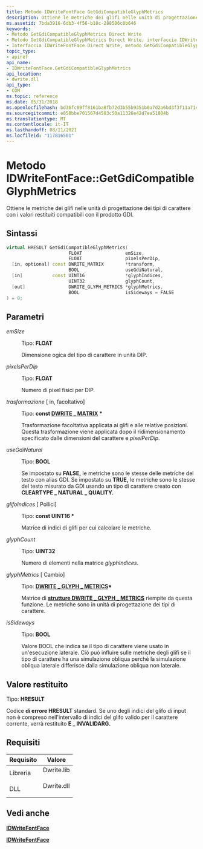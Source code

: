 ```yaml
---
title: Metodo IDWriteFontFace GetGdiCompatibleGlyphMetrics
description: Ottiene le metriche dei glifi nelle unità di progettazione dei tipi di carattere con i valori restituiti compatibili con il prodotto GDI.
ms.assetid: 7bda3916-6db3-4f56-b18c-288506c0b646
keywords:
- Metodo GetGdiCompatibleGlyphMetrics Direct Write
- Metodo GetGdiCompatibleGlyphMetrics Direct Write, interfaccia IDWriteFontFace
- Interfaccia IDWriteFontFace Direct Write, metodo GetGdiCompatibleGlyphMetrics
topic_type:
- apiref
api_name:
- IDWriteFontFace.GetGdiCompatibleGlyphMetrics
api_location:
- dwrite.dll
api_type:
- COM
ms.topic: reference
ms.date: 05/31/2018
ms.openlocfilehash: bd36fc09ff8161ba8fb72d3b55b9351b0a7d2a6bd3f3f11a71c15a8d9422f6c4
ms.sourcegitcommit: e858bbe701567d4583c50a11326e42d7ea51804b
ms.translationtype: MT
ms.contentlocale: it-IT
ms.lasthandoff: 08/11/2021
ms.locfileid: "117816501"
---
```

# <a name="idwritefontfacegetgdicompatibleglyphmetrics-method"></a>Metodo IDWriteFontFace::GetGdiCompatibleGlyphMetrics

Ottiene le metriche dei glifi nelle unità di progettazione dei tipi di carattere con i valori restituiti compatibili con il prodotto GDI.

## <a name="syntax"></a>Sintassi


```C++
virtual HRESULT GetGdiCompatibleGlyphMetrics(
                       FLOAT                emSize,
                       FLOAT                pixelsPerDip,
  [in, optional] const DWRITE_MATRIX        *transform,
                       BOOL                 useGdiNatural,
  [in]           const UINT16               *glyphIndices,
                       UINT32               glyphCount,
  [out]                DWRITE_GLYPH_METRICS *glyphMetrics,
                       BOOL                 isSideways = FALSE
) = 0;
```



## <a name="parameters"></a>Parametri

<dl> <dt>

*emSize* 
</dt> <dd>

Tipo: **FLOAT**

Dimensione ogica del tipo di carattere in unità DIP.

</dd> <dt>

*pixelsPerDip* 
</dt> <dd>

Tipo: **FLOAT**

Numero di pixel fisici per DIP.

</dd> <dt>

*trasformazione* \[ in, facoltativo\]
</dt> <dd>

Tipo: **const [**DWRITE \_ MATRIX**](/windows/win32/api/dwrite/ns-dwrite-dwrite_matrix) \***

Trasformazione facoltativa applicata ai glifi e alle relative posizioni. Questa trasformazione viene applicata dopo il ridimensionamento specificato dalle dimensioni del carattere e *pixelPerDip*.

</dd> <dt>

*useGdiNatural* 
</dt> <dd>

Tipo: **BOOL**

Se impostato su **FALSE,** le metriche sono le stesse delle metriche del testo con alias GDI. Se impostato su **TRUE,** le metriche sono le stesse del testo misurato da GDI usando un tipo di carattere creato con **CLEARTYPE \_ NATURAL \_ QUALITY.**

</dd> <dt>

*glifoIndices* \[ Pollici\]
</dt> <dd>

Tipo: **const UINT16 \***

Matrice di indici di glifi per cui calcolare le metriche.

</dd> <dt>

*glyphCount* 
</dt> <dd>

Tipo: **UINT32**

Numero di elementi nella matrice *glyphIndices.*

</dd> <dt>

*glyphMetrics* \[ Cambio\]
</dt> <dd>

Tipo: **[ **DWRITE \_ GLYPH \_ METRICS**](/windows/win32/api/dwrite/ns-dwrite-dwrite_glyph_metrics)\***

Matrice di [**strutture DWRITE \_ GLYPH \_ METRICS**](/windows/win32/api/dwrite/ns-dwrite-dwrite_glyph_metrics) riempite da questa funzione. Le metriche sono in unità di progettazione dei tipi di carattere.

</dd> <dt>

*isSideways* 
</dt> <dd>

Tipo: **BOOL**

Valore BOOL che indica se il tipo di carattere viene usato in un'esecuzione laterale. Ciò può influire sulle metriche degli glifi se il tipo di carattere ha una simulazione obliqua perché la simulazione obliqua laterale differisce dalla simulazione obliqua non laterale.

</dd> </dl>

## <a name="return-value"></a>Valore restituito

Tipo: **HRESULT**

Codice **di errore HRESULT** standard. Se uno degli indici del glifo di input non è compreso nell'intervallo di indici del glifo valido per il carattere corrente, verrà restituito **E \_ INVALIDARG.**

## <a name="requirements"></a>Requisiti



| Requisito | Valore |
|--------------------|---------------------------------------------------------------------------------------|
| Libreria<br/> | <dl> <dt>Dwrite.lib</dt> </dl> |
| DLL<br/>     | <dl> <dt>Dwrite.dll</dt> </dl> |



## <a name="see-also"></a>Vedi anche

<dl> <dt>

[**IDWriteFontFace**](/windows/win32/api/dwrite/nn-dwrite-idwritefontface)
</dt> <dt>

[**IDWriteFontFace**](/windows/win32/api/dwrite/nn-dwrite-idwritefontface)
</dt> </dl>

 

